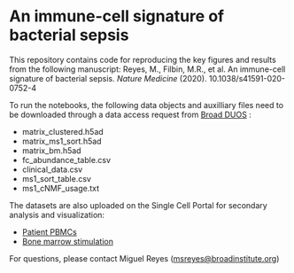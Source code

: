 # An immune-cell signature of bacterial sepsis

This repository contains code for reproducing the key figures and results from the following manuscript: Reyes, M., Filbin, M.R., et al. An immune-cell signature of bacterial sepsis. *Nature Medicine* (2020). 10.1038/s41591-020-0752-4

To run the notebooks, the following data objects and auxilliary files need to be downloaded through a data access request from [Broad DUOS](https://duos.broadinstitute.org) :

* matrix_clustered.h5ad
* matrix_ms1_sort.h5ad
* matrix_bm.h5ad
* fc_abundance_table.csv
* clinical_data.csv
* ms1_sort_table.csv
* ms1_cNMF_usage.txt

The datasets are also uploaded on the Single Cell Portal for secondary analysis and visualization:

* [Patient PBMCs](https://singlecell.broadinstitute.org/single_cell/study/SCP548/an-immune-cell-signature-of-bacterial-sepsis-patient-pbmcs#study-visualize) 
* [Bone marrow stimulation](https://singlecell.broadinstitute.org/single_cell/study/SCP550/an-immune-cell-signature-of-bacterial-sepsis-bone-marrow-stimulation#study-visualize)

For questions, please contact Miguel Reyes (msreyes@broadinstitute.org)
